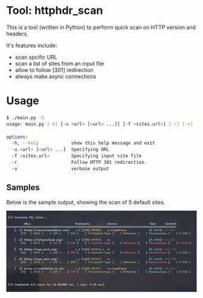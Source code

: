 # Tool: httphdr_scan
This is a tool (written in Python) to perform quick scan on HTTP version and headers.

It's features include:
 - scan spcific URL
 - scan a list of sites from an input file
 - allow to follow [301] redirection
 - always make async connections

# Usage
```bash
$ ./main.py -h
usage: main.py [-h] [-u <url> [<url> ...]] [-f <sites.url>] [-r] [-v]

options:
  -h, --help            show this help message and exit
  -u <url> [<url> ...]  Specifying URL
  -f <sites.url>        Specifying input site file
  -r                    Follow HTTP 301 redirection.
  -v                    verbose output
```

## Samples
Below is the sample output, showing the scan of 5 default sites.

![httphdr_scan.py](output.png)
